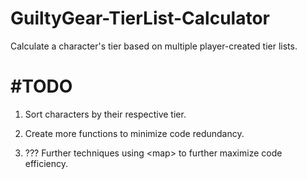 # GuiltyGear-TierList-Calculator
Calculate a character's tier based on multiple player-created tier lists.


# #TODO
1. Sort characters by their respective tier. 

2. Create more functions to minimize code redundancy.

3. ??? Further techniques using \<map> to further maximize code efficiency.
